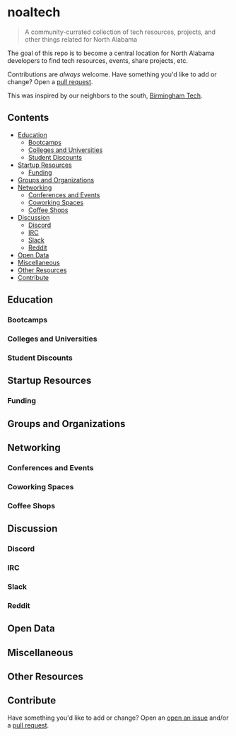 # noaltech
> A community-currated collection of tech resources, projects, and other things related for North Alabama

The goal of this repo is to become a central location for North Alabama developers to find tech resources, events, share projects, etc.

Contributions are *always* welcome. Have something you'd like to add or change? Open a [pull request](https://github.com/tech256/noaltech/pulls/).

This was inspired by our neighbors to the south, [Birmingham Tech](https://github.com/wad3g/bhamtech).

## Contents

* [Education](#education)
    * [Bootcamps](#bootcamps)
    * [Colleges and Universities](#colleges-and-universities)
    * [Student Discounts](#student-discounts)
* [Startup Resources](#startup-resources)
    * [Funding](#funding)
* [Groups and Organizations](#groups-and-organizations)
* [Networking](#networking)
    * [Conferences and Events](#conferences-and-events)
    * [Coworking Spaces](#coworking-spaces)
    * [Coffee Shops](#coffee-shops)
* [Discussion](#discussion)
    * [Discord](#discord)
    * [IRC](#irc)
    * [Slack](#slack)
    * [Reddit](#reddit)
* [Open Data](#open-data)
* [Miscellaneous](#miscellaneous)
* [Other Resources](#other-resources)
* [Contribute](#contribute)

## Education

### Bootcamps

### Colleges and Universities

### Student Discounts

## Startup Resources

### Funding

## Groups and Organizations

## Networking

### Conferences and Events

### Coworking Spaces

### Coffee Shops

## Discussion

### Discord

### IRC

### Slack

### Reddit

## Open Data

## Miscellaneous

## Other Resources

## Contribute

Have something you'd like to add or change? Open an [open an issue](https://github.com/tech256/noaltech/issues/) and/or a [pull request](https://github.com/tech256/noaltech/pulls/).
